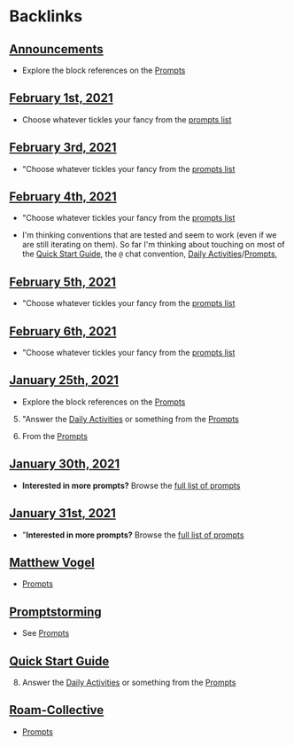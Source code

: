 
# Backlinks
## [Announcements](<Announcements.md>)
- Explore the block references on the [Prompts](<Prompts.md>)

## [February 1st, 2021](<February 1st, 2021.md>)
- Choose whatever tickles your fancy from the [prompts list]([Prompts](<Prompts.md>))

## [February 3rd, 2021](<February 3rd, 2021.md>)
- "Choose whatever tickles your fancy from the [prompts list]([Prompts](<Prompts.md>))

## [February 4th, 2021](<February 4th, 2021.md>)
- "Choose whatever tickles your fancy from the [prompts list]([Prompts](<Prompts.md>))

- I'm thinking conventions that are tested and seem to work (even if we are still iterating on them). So far I'm thinking about touching on most of the [Quick Start Guide](<Quick Start Guide.md>), the `@` chat convention, [Daily Activities](<Daily Activities.md>)/[Prompts](<Prompts.md>),

## [February 5th, 2021](<February 5th, 2021.md>)
- "Choose whatever tickles your fancy from the [prompts list]([Prompts](<Prompts.md>))

## [February 6th, 2021](<February 6th, 2021.md>)
- "Choose whatever tickles your fancy from the [prompts list]([Prompts](<Prompts.md>))

## [January 25th, 2021](<January 25th, 2021.md>)
- Explore the block references on the [Prompts](<Prompts.md>)

5. "Answer the [Daily Activities](<Daily Activities.md>) or something from the [Prompts](<Prompts.md>)

1. From the [Prompts](<Prompts.md>)

## [January 30th, 2021](<January 30th, 2021.md>)
- __Interested in more prompts?__ Browse the [full list of prompts]([Prompts](<Prompts.md>))

## [January 31st, 2021](<January 31st, 2021.md>)
- "__Interested in more prompts?__ Browse the [full list of prompts]([Prompts](<Prompts.md>))

## [Matthew Vogel](<Matthew Vogel.md>)
- [Prompts](<Prompts.md>)

## [Promptstorming](<Promptstorming.md>)
- See [Prompts](<Prompts.md>)

## [Quick Start Guide](<Quick Start Guide.md>)
8. Answer the [Daily Activities](<Daily Activities.md>) or something from the [Prompts](<Prompts.md>)

## [Roam-Collective](<Roam-Collective.md>)
- [Prompts](<Prompts.md>)

